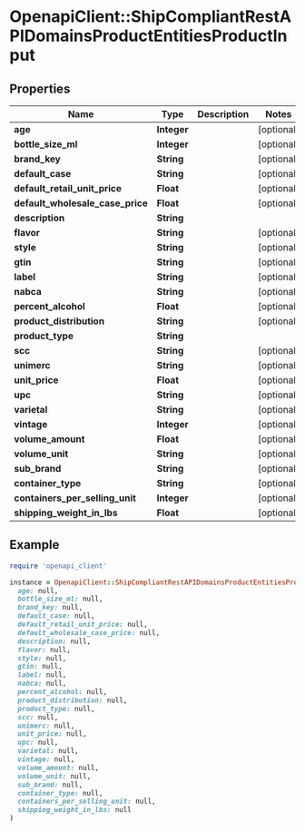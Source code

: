 # OpenapiClient::ShipCompliantRestAPIDomainsProductEntitiesProductInput

## Properties

| Name | Type | Description | Notes |
| ---- | ---- | ----------- | ----- |
| **age** | **Integer** |  | [optional] |
| **bottle_size_ml** | **Integer** |  | [optional] |
| **brand_key** | **String** |  | [optional] |
| **default_case** | **String** |  | [optional] |
| **default_retail_unit_price** | **Float** |  | [optional] |
| **default_wholesale_case_price** | **Float** |  | [optional] |
| **description** | **String** |  |  |
| **flavor** | **String** |  | [optional] |
| **style** | **String** |  | [optional] |
| **gtin** | **String** |  | [optional] |
| **label** | **String** |  | [optional] |
| **nabca** | **String** |  | [optional] |
| **percent_alcohol** | **Float** |  | [optional] |
| **product_distribution** | **String** |  | [optional] |
| **product_type** | **String** |  |  |
| **scc** | **String** |  | [optional] |
| **unimerc** | **String** |  | [optional] |
| **unit_price** | **Float** |  | [optional] |
| **upc** | **String** |  | [optional] |
| **varietal** | **String** |  | [optional] |
| **vintage** | **Integer** |  | [optional] |
| **volume_amount** | **Float** |  | [optional] |
| **volume_unit** | **String** |  | [optional] |
| **sub_brand** | **String** |  | [optional] |
| **container_type** | **String** |  | [optional] |
| **containers_per_selling_unit** | **Integer** |  | [optional] |
| **shipping_weight_in_lbs** | **Float** |  | [optional] |

## Example

```ruby
require 'openapi_client'

instance = OpenapiClient::ShipCompliantRestAPIDomainsProductEntitiesProductInput.new(
  age: null,
  bottle_size_ml: null,
  brand_key: null,
  default_case: null,
  default_retail_unit_price: null,
  default_wholesale_case_price: null,
  description: null,
  flavor: null,
  style: null,
  gtin: null,
  label: null,
  nabca: null,
  percent_alcohol: null,
  product_distribution: null,
  product_type: null,
  scc: null,
  unimerc: null,
  unit_price: null,
  upc: null,
  varietal: null,
  vintage: null,
  volume_amount: null,
  volume_unit: null,
  sub_brand: null,
  container_type: null,
  containers_per_selling_unit: null,
  shipping_weight_in_lbs: null
)
```

